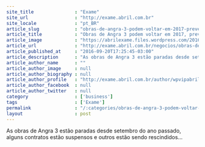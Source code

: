 ```yaml
---
site_title               : "Exame"
site_url                 : "http://exame.abril.com.br"
site_locale              : "pt_BR"
article_slug             : "obras-de-angra-3-podem-voltar-em-2017-preve-eletronuclear"
article_title            : "Obras de Angra 3 podem voltar em 2017, prevê Eletronuclear"
article_image            : "https://abrilexame.files.wordpress.com/2016/09/size_960_16_9_77b66f2c-58bd-4459-a188-45d7bd1eb4ec10.jpg?quality=70&strip=all&w=960"
article_url              : "http://exame.abril.com.br/negocios/obras-de-angra-3-podem-voltar-em-2017-preve-eletronuclear/"
article_published_at     : "2016-09-20T17:25:45-03:00"
article_description      : "As obras de Angra 3 estão paradas desde setembro do ano passado, alguns contratos estão suspensos e outros estão sendo rescindidos..."
article_author_name      : ""
article_author_image     : null
article_author_biography : null
article_author_profile   : "http://exame.abril.com.br/author/wpvipabril/"
article_author_facebook  : null
article_author_twitter   : null
category                 : ['business']
tags                     : ['Exame']
permalink                : "/:categories/obras-de-angra-3-podem-voltar-em-2017-preve-eletronuclear/"
layout                   : post
---
```


As obras de Angra 3 estão paradas desde setembro do ano passado, alguns contratos estão suspensos e outros estão sendo rescindidos...
